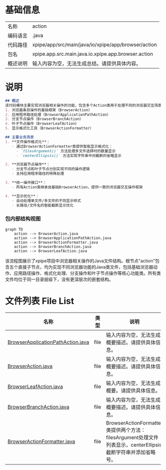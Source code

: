 # 基础信息

|      |      |
|------|------|
| 名称 | action |
| 编码语言 | .java |
| 代码路径 | xpipe/app/src/main/java/io/xpipe/app/browser/action |
| 包名 | xpipe.app.src.main.java.io.xpipe.app.browser.action |
| 概述说明 | 输入内容为空，无法生成总结。请提供具体内容。 |

# 说明

```markdown
## 概述
该代码模块主要实现浏览器相关操作的功能，包含多个Action类用于处理不同的浏览器交互场景。核心功能包括：
1. 浏览器条目操作的基础框架（BrowserAction）
2. 应用程序路径处理（BrowserApplicationPathAction）
3. 分支节点操作（BrowserBranchAction）
4. 叶子节点操作（BrowserLeafAction）
5. 显示格式化工具（BrowserActionFormatter）

## 主要业务场景
1. **文件操作格式化**：
   - 通过BrowserActionFormatter类提供智能显示格式化：
     - `filesArgument()` 方法处理多文件选择时的数量显示
     - `centerEllipsis()` 方法实现字符串中间截断的省略显示

2. **浏览器节点操作**：
   - 分支节点和叶子节点分别实现不同的操作逻辑
   - 支持应用程序路径的特殊处理

3. **统一操作接口**：
   - 所有Action类继承自基础BrowserAction，提供一致的浏览器交互操作框架

4. **显示优化**：
   - 自动处理单文件/多文件的不同显示样式
   - 长路径/文件名的智能截断显示优化
```


### 包内部结构视图

```mermaid
graph TD
    action --> BrowserAction.java
    action --> BrowserApplicationPathAction.java
    action --> BrowserActionFormatter.java
    action --> BrowserBranchAction.java
    action --> BrowserLeafAction.java
```

该流程图展示了xpipe项目中浏览器相关操作的Java文件结构。根节点"action"包含五个直接子节点，均为实现不同浏览器功能的Java类文件，包括基础浏览器动作、应用路径操作、格式化处理、分支操作和叶子节点操作等核心功能类。所有类文件均位于同一目录层级下，没有更深层次的嵌套结构。

# 文件列表 File List

| 名称   | 类型  | 说明 |
|-------|------|-------------|
| [BrowserApplicationPathAction.java](BrowserApplicationPathAction.md) | file | 输入内容为空，无法生成概要描述。请提供具体信息。 |
| [BrowserAction.java](BrowserAction.md) | file | 输入内容为空，无法生成概要描述。请提供具体信息。 |
| [BrowserLeafAction.java](BrowserLeafAction.md) | file | 输入内容为空，无法生成概要。请提供具体信息。 |
| [BrowserBranchAction.java](BrowserBranchAction.md) | file | 输入内容为空，无法生成概要描述。请提供具体信息。 |
| [BrowserActionFormatter.java](BrowserActionFormatter.md) | file | BrowserActionFormatter类提供两个方法：filesArgument处理文件列表显示，centerEllipsis截断字符串并添加省略号。 |


